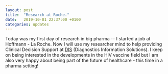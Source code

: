 ```yaml
---
layout: post
title:  "Research at Roche."
date:   2019-10-01 22:37:00 +0100
categories: updates
---
```


Today was my first day of research in big pharma -- I started a job at Hoffmann - La Roche. Now I will use my researcher mind to help providing Clinical Decision Support at [DIS][link DIS] (Diagnostics Information Solutions). I keep on being interested in the developments in the HIV vaccine field but I am also very happy about being part of the future of healthcare - this time in a pharma setting!

[link DIS]: https://diagnostics.roche.com/global/en/about/about-diagnostics-information-solutions.html
